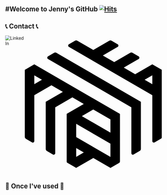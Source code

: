 #Welcome to Jenny's GitHub
[![Hits](https://hits.seeyoufarm.com/api/count/incr/badge.svg?url=https%3A%2F%2Fgithub.com%2FDevJennyKim&count_bg=%23C9C0F8&title_bg=%231658D4&icon=github.svg&icon_color=%23E7E7E7&title=GITGUB&edge_flat=false)](https://hits.seeyoufarm.com)
---
## 📞 Contact 📞
<div style="display:flex; flex-direction:row;">
  <img alt="LinkedIn" src ="https://img.shields.io/badge/LinkedIn-#0A66C2.svg?&style=for-the-badge&logo=LinkedIn&logoColor=White"/>
  <svg role="img" viewBox="0 0 24 24" xmlns="http://www.w3.org/2000/svg"><title>Linkerd</title><path d="M22.329 5.04v9.034l1.666.964V6.004l-1.666-.964ZM0 15.038l1.666-.964V5.04L0 6.004v9.034Zm8.165-.089 7.665 4.424V17.45l-7.176-4.142-.489.282v1.359Zm8.105 6.989-8.105-4.681v1.923l2.164 1.25-2.604 1.503a.263.263 0 0 0 0 .454l1.27.737 3-1.73 3 1.73 1.27-.737c.178-.093.178-.35.005-.449Zm6.059-11.511v8.012c0 .202.218.331.396.227l1.142-.657a.267.267 0 0 0 .133-.228V9.468l-1.671.959Zm-3.271 10.354 1.072-.623a.39.39 0 0 0 .198-.341v-8.233l-1.666.963v8.012c0 .198.218.326.396.222Zm-4.063 2.348 1.537-.885a.265.265 0 0 0 .134-.227v-8.318l-1.671.964v8.466Zm-7.532-.89L9 23.124v-8.461l-1.666-.964v8.313c0 .094.05.183.129.227Zm-3.598-2.076 1.072.623a.265.265 0 0 0 .396-.227v-8.017l-1.666-.963v8.238c0 .144.074.277.198.346ZM.198 18.048l1.072.623a.265.265 0 0 0 .396-.228v-8.016L0 9.468v8.239c0 .138.074.267.198.341ZM23.995 6.004l-1.666-.964-3 1.73-1.996-1.152 2.604-1.502a.264.264 0 0 0 0-.455l-1.077-.623a.403.403 0 0 0-.395 0l-2.803 1.616-1.996-1.151L16.27 2a.263.263 0 0 0 0-.454L15.193.923a.405.405 0 0 0-.396 0l-2.802 1.616L9.193.923a.405.405 0 0 0-.396 0l-1.077.623a.263.263 0 0 0 0 .454l14.6 8.432 1.665-.964-3-1.73 3.01-1.734ZM5.135 3.038l-1.072.623a.264.264 0 0 0 0 .455l14.599 8.431 1.666-.963L5.53 3.038a.403.403 0 0 0-.395 0ZM0 6.004l3 1.729-3 1.735 1.671.959 2.995-1.73 2.001 1.157-3 1.73 1.666.963 3-1.734 1.996 1.156-3 1.73L9 14.663l2.995-1.735 3 1.735 1.666-.964L1.666 5.04 0 6.004Z"/></svg>
</div>



## 🔨 Once I've used 🔨

